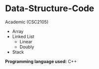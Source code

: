 # Data-Structure-Code
Academic (CSC2105)

  - Array
  - Linked List
    - Linear
    - Doubly
  - Stack
  
**Programming language used:** C++
